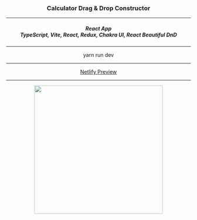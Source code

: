 <h3 align="center">Calculator Drag & Drop Constructor</h3>
<hr/>
<h5 align="center">React App<br/>TypeScript, Vite, React, Redux, Chakra UI, React Beautiful DnD</h5> 
<hr/>
<div align="center">yarn run dev</div>  
<hr/>
<div align="center"><a href="https://capable-lily-04b132.netlify.app">Netlify Preview</a> 
</div>
<hr>
<div align="center"><img src="https://i.ibb.co/y045rwg/asd.png" width="350"></div>
